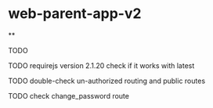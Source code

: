 
# web-parent-app-v2


**

TODO

TODO requirejs version 2.1.20 check if it works with latest

TODO double-check un-authorized routing and public routes

TODO check change_password route


